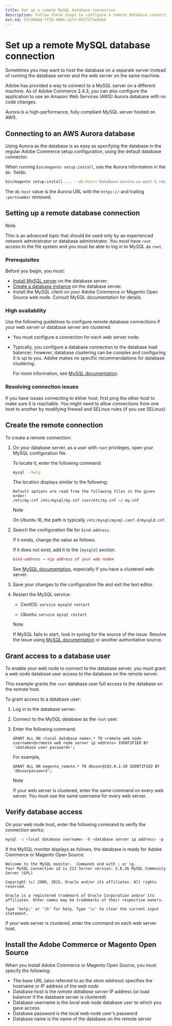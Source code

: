 ```yaml
---
title: Set up a remote MySQL database connection
description: Follow these steps to configure a remote database connection for on-premises installations of Adobe Commerce.
exl-id: 5fe304bd-ff38-4066-a1fd-8937575e4de4
---
```

# Set up a remote MySQL database connection

Sometimes you may want to host the database on a separate server instead of running the database server and the web server on the same machine.

Adobe has provided a way to connect to a MySQL server on a different machine. As of Adobe Commerce 2.4.3, you can also configure the application to use an Amazon Web Services (AWS) Aurora database with no code changes.

Aurora is a high-performance, fully compliant MySQL server hosted on AWS.

## Connecting to an AWS Aurora database

Using Aurora as the database is as easy as specifying the database in the regular Adobe Commerce setup configuration, using the default database connector.

When running `bin/magento setup:install`, use the Aurora information in the `db-` fields:

```bash
bin/magento setup:install ... --db-host='database-aurora.us-east-1.rds.amazonaws.com' --db-name='magento2' --db-user='username' --db-password='password' ...
```

The `db-host` value is the Aurora URL with the `https://` and trailing `:portnumber`  removed.

## Setting up a remote database connection

>[!NOTE]
>
>This is an advanced topic that should be used only by an experienced network administrator or database administrator. You must have `root` access to the file system and you must be able to log in to MySQL as `root`.

### Prerequisites

Before you begin, you must:

*  [Install MySQL server](mysql.md) on the database server.
*  [Create a database instance](mysql.md#configuring-the-database-instance) on the database server.
*  Install the MySQL client on your Adobe Commerce or Magento Open Source web node. Consult MySQL documentation for details.

### High availability

Use the following guidelines to configure remote database connections if your web server or database server are clustered:

*  You must configure a connection for each web server node.
*  Typically, you configure a database connection to the database load balancer; however, database clustering can be complex and configuring it is up to you. Adobe makes no specific recommendations for database clustering.

   For more information, see [MySQL documentation](https://dev.mysql.com/doc/refman/5.6/en/mysql-cluster.html).

### Resolving connection issues

If you have issues connecting to either host, first ping the other host to make sure it is reachable. You might need to allow connections from one host to another by modifying firewall and SELinux rules (if you use SELinux).

## Create the remote connection

To create a remote connection:

1. On your database server, as a user with `root` privileges, open your MySQL configuration file.

   To locate it, enter the following command:

   ```bash
   mysql --help
   ```

   The location displays similar to the following:

   ```terminal
   Default options are read from the following files in the given order:
   /etc/my.cnf /etc/mysql/my.cnf /usr/etc/my.cnf ~/.my.cnf
   ```

   >[!NOTE]
   >
   >On Ubuntu 16, the path is typically `/etc/mysql/mysql.conf.d/mysqld.cnf`.

1. Search the configuration file for `bind-address`.

   If it exists, change the value as follows.

   If it does not exist, add it to the `[mysqld]` section.

   ```conf
   bind-address = <ip address of your web node>
   ```

   See [MySQL documentation](https://dev.mysql.com/doc/refman/5.6/en/server-options.html), especially if you have a clustered web server.

1. Save your changes to the configuration file and exit the text editor.
1. Restart the MySQL service:

   *  CentOS: `service mysqld restart`

   *  Ubuntu: `service mysql restart`

   >[!NOTE]
   >
   >If MySQL fails to start, look in syslog for the source of the issue. Resolve the issue using [MySQL documentation](https://dev.mysql.com/doc/refman/5.6/en/server-options.html#option_mysqld_bind-address) or another authoritative source.

## Grant access to a database user

To enable your web node to connect to the database server, you must grant a web node database user access to the database on the remote server.

This example grants the `root` database user full access to the database on the remote host.

To grant access to a database user:

1. Log in to the database server.
1. Connect to the MySQL database as the `root` user.
1. Enter the following command:

   ```shell
   GRANT ALL ON <local database name>.* TO <remote web node username>@<remote web node server ip address> IDENTIFIED BY '<database user password>';
   ```

   For example,

   ```shell
   GRANT ALL ON magento_remote.* TO dbuser@192.0.2.50 IDENTIFIED BY 'dbuserpassword';
   ```

   >[!NOTE]
   >
   >If your web server is clustered, enter the same command on every web server. You must use the same username for every web server.

## Verify database access

On your web node host, enter the following command to verify the connection works:

```bash
mysql -u <local database username> -h <database server ip address> -p
```

If the MySQL monitor displays as follows, the database is ready for Adobe Commerce or Magento Open Source:

```terminal
Welcome to the MySQL monitor.  Commands end with ; or \g.
Your MySQL connection id is 213 Server version: 5.6.26 MySQL Community Server (GPL)

Copyright (c) 2000, 2015, Oracle and/or its affiliates. All rights reserved.

Oracle is a registered trademark of Oracle Corporation and/or its affiliates. Other names may be trademarks of their respective owners.

Type 'help;' or '\h' for help. Type '\c' to clear the current input statement.
```

If your web server is clustered, enter the command on each web server host.

## Install the Adobe Commerce or Magento Open Source

When you install Adobe Commerce or Magento Open Source, you must specify the following:

*  The base URL (also referred to as the *store address*) specifies the hostname or IP address of the *web node*
*  Database host is the *remote database server* IP address (or load balancer if the database server is clustered)
*  Database username is the *local web node* database user to which you gave access
*  Database password is the local web node user's password
*  Database name is the name of the database on the remote server
